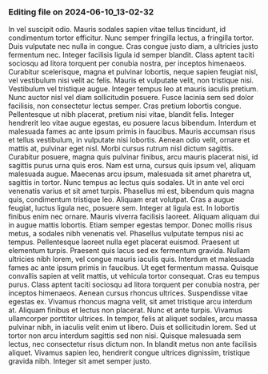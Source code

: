 

### Editing file on 2024-06-10_13-02-32

In vel suscipit odio. Mauris sodales sapien vitae tellus tincidunt, id condimentum tortor efficitur. Nunc semper fringilla lectus, a fringilla tortor. Duis vulputate nec nulla in congue. Cras congue justo diam, a ultricies justo fermentum nec. Integer facilisis ligula id semper blandit. Class aptent taciti sociosqu ad litora torquent per conubia nostra, per inceptos himenaeos. Curabitur scelerisque, magna et pulvinar lobortis, neque sapien feugiat nisl, vel vestibulum nisi velit ac felis. Mauris et vulputate velit, non tristique nisi. Vestibulum vel tristique augue. Integer tempus leo at mauris iaculis pretium. Nunc auctor nisl vel diam sollicitudin posuere. Fusce lacinia sem sed dolor facilisis, non consectetur lectus semper. Cras pretium lobortis congue. Pellentesque ut nibh placerat, pretium nisi vitae, blandit felis. Integer hendrerit leo vitae augue egestas, eu posuere lacus bibendum.
Interdum et malesuada fames ac ante ipsum primis in faucibus. Mauris accumsan risus et tellus vestibulum, in vulputate nisi lobortis. Aenean odio velit, ornare et mattis at, pulvinar eget nisl. Morbi cursus rutrum nisl dictum sagittis. Curabitur posuere, magna quis pulvinar finibus, arcu mauris placerat nisi, id sagittis purus urna quis eros. Nam est urna, cursus quis ipsum vel, aliquam malesuada augue. Maecenas arcu ipsum, malesuada sit amet pharetra ut, sagittis in tortor. Nunc tempus ac lectus quis sodales. Ut in ante vel orci venenatis varius et sit amet turpis. Phasellus mi est, bibendum quis magna quis, condimentum tristique leo. Aliquam erat volutpat.
Cras a augue feugiat, luctus ligula nec, posuere sem. Integer at ligula est. In lobortis finibus enim nec ornare. Mauris viverra facilisis laoreet. Aliquam aliquam dui in augue mattis lobortis. Etiam semper egestas tempor. Donec mollis risus metus, a sodales nibh venenatis vel. Phasellus vulputate tempus nisi ac tempus. Pellentesque laoreet nulla eget placerat euismod. Praesent ut elementum turpis. Praesent quis lacus sed ex fermentum gravida. Nullam ultricies nibh lorem, vel congue mauris iaculis quis.
Interdum et malesuada fames ac ante ipsum primis in faucibus. Ut eget fermentum massa. Quisque convallis sapien at velit mattis, ut vehicula tortor consequat. Cras eu tempus purus. Class aptent taciti sociosqu ad litora torquent per conubia nostra, per inceptos himenaeos. Aenean cursus rhoncus ultrices. Suspendisse vitae egestas ex. Vivamus rhoncus magna velit, sit amet tristique arcu interdum at.
Aliquam finibus et lectus non placerat. Nunc et ante turpis. Vivamus ullamcorper porttitor ultrices. In tempor, felis at aliquet sodales, arcu massa pulvinar nibh, in iaculis velit enim ut libero. Duis et sollicitudin lorem. Sed ut tortor non arcu interdum sagittis sed non nisi. Quisque malesuada sem lectus, nec consectetur risus dictum non. In blandit metus non ante facilisis aliquet. Vivamus sapien leo, hendrerit congue ultrices dignissim, tristique gravida nibh. Integer sit amet semper justo.


